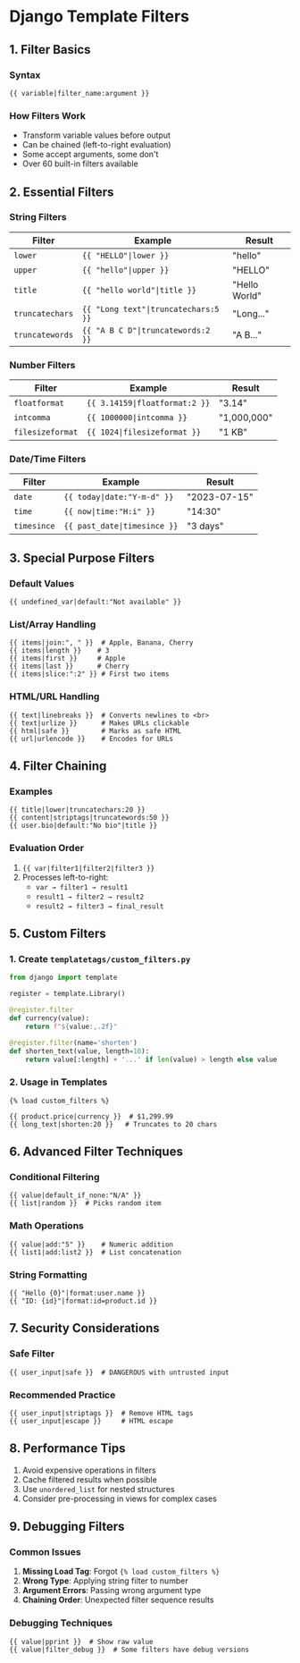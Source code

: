 # Django Template Filters

## 1. Filter Basics

### Syntax
```django
{{ variable|filter_name:argument }}
```

### How Filters Work
- Transform variable values before output
- Can be chained (left-to-right evaluation)
- Some accept arguments, some don't
- Over 60 built-in filters available

## 2. Essential Filters

### String Filters
| Filter | Example | Result |
|--------|---------|--------|
| `lower` | `{{ "HELLO"\|lower }}` | "hello" |
| `upper` | `{{ "hello"\|upper }}` | "HELLO" |
| `title` | `{{ "hello world"\|title }}` | "Hello World" |
| `truncatechars` | `{{ "Long text"\|truncatechars:5 }}` | "Long..." |
| `truncatewords` | `{{ "A B C D"\|truncatewords:2 }}` | "A B..." |

### Number Filters
| Filter | Example | Result |
|--------|---------|--------|
| `floatformat` | `{{ 3.14159\|floatformat:2 }}` | "3.14" |
| `intcomma` | `{{ 1000000\|intcomma }}` | "1,000,000" |
| `filesizeformat` | `{{ 1024\|filesizeformat }}` | "1 KB" |

### Date/Time Filters
| Filter | Example | Result |
|--------|---------|--------|
| `date` | `{{ today\|date:"Y-m-d" }}` | "2023-07-15" |
| `time` | `{{ now\|time:"H:i" }}` | "14:30" |
| `timesince` | `{{ past_date\|timesince }}` | "3 days" |

## 3. Special Purpose Filters

### Default Values
```django
{{ undefined_var|default:"Not available" }}
```

### List/Array Handling
```django
{{ items|join:", " }}  # Apple, Banana, Cherry
{{ items|length }}    # 3
{{ items|first }}     # Apple
{{ items|last }}      # Cherry
{{ items|slice:":2" }} # First two items
```

### HTML/URL Handling
```django
{{ text|linebreaks }}  # Converts newlines to <br>
{{ text|urlize }}      # Makes URLs clickable
{{ html|safe }}        # Marks as safe HTML
{{ url|urlencode }}    # Encodes for URLs
```

## 4. Filter Chaining

### Examples
```django
{{ title|lower|truncatechars:20 }}
{{ content|striptags|truncatewords:50 }}
{{ user.bio|default:"No bio"|title }}
```

### Evaluation Order
1. `{{ var|filter1|filter2|filter3 }}`
2. Processes left-to-right:
   - `var → filter1 → result1`
   - `result1 → filter2 → result2`
   - `result2 → filter3 → final_result`

## 5. Custom Filters

### 1. Create `templatetags/custom_filters.py`
```python
from django import template

register = template.Library()

@register.filter
def currency(value):
    return f"${value:,.2f}"

@register.filter(name='shorten')
def shorten_text(value, length=10):
    return value[:length] + '...' if len(value) > length else value
```

### 2. Usage in Templates
```django
{% load custom_filters %}

{{ product.price|currency }}  # $1,299.99
{{ long_text|shorten:20 }}   # Truncates to 20 chars
```

## 6. Advanced Filter Techniques

### Conditional Filtering
```django
{{ value|default_if_none:"N/A" }}
{{ list|random }}  # Picks random item
```

### Math Operations
```django
{{ value|add:"5" }}    # Numeric addition
{{ list1|add:list2 }}  # List concatenation
```

### String Formatting
```django
{{ "Hello {0}"|format:user.name }}
{{ "ID: {id}"|format:id=product.id }}
```

## 7. Security Considerations

### Safe Filter
```django
{{ user_input|safe }}  # DANGEROUS with untrusted input
```

### Recommended Practice
```django
{{ user_input|striptags }}  # Remove HTML tags
{{ user_input|escape }}     # HTML escape
```

## 8. Performance Tips

1. Avoid expensive operations in filters
2. Cache filtered results when possible
3. Use `unordered_list` for nested structures
4. Consider pre-processing in views for complex cases

## 9. Debugging Filters

### Common Issues
1. **Missing Load Tag**: Forgot `{% load custom_filters %}`
2. **Wrong Type**: Applying string filter to number
3. **Argument Errors**: Passing wrong argument type
4. **Chaining Order**: Unexpected filter sequence results

### Debugging Techniques
```django
{{ value|pprint }}  # Show raw value
{{ value|filter_debug }}  # Some filters have debug versions
```
